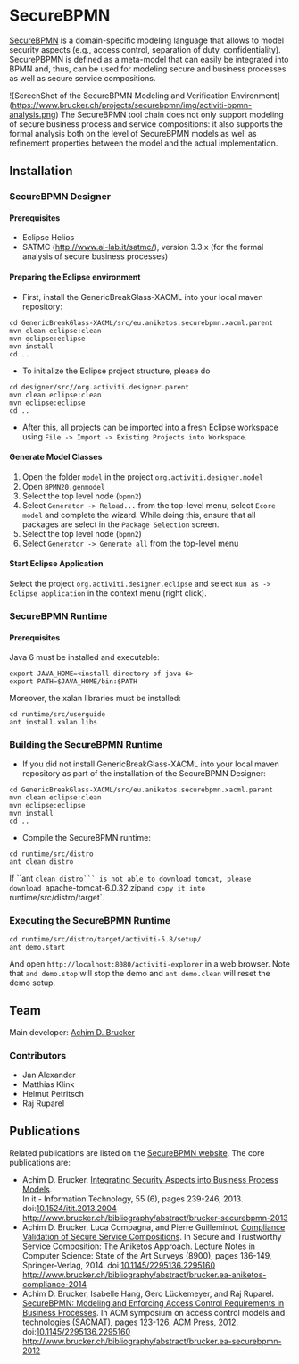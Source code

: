 # SecureBPMN
[SecureBPMN](https://www.brucker.ch/projects/securebpmn/index.en.html)
is a domain-specific modeling language that allows to model security
aspects (e.g., access control, separation of duty,
confidentiality). SecurePBPMN is defined as a meta-model that can
easily be integrated into BPMN and, thus, can be used for modeling
secure and business processes as well as secure service compositions.

![ScreenShot of the SecureBPMN Modeling and Verification Environment] (https://www.brucker.ch/projects/securebpmn/img/activiti-bpmn-analysis.png)
The SecureBPMN tool chain does not only support modeling of secure business 
process and service compositions: it also supports the formal analysis both 
on the level of SecureBPMN models as well as refinement properties between 
the model and the actual implementation. 

## Installation
### SecureBPMN Designer
#### Prerequisites
* Eclipse Helios
* SATMC (http://www.ai-lab.it/satmc/), version 3.3.x
  (for the formal analysis of secure business processes)  

#### Preparing the Eclipse environment
* First, install the GenericBreakGlass-XACML into your local 
  maven repository:
```
cd GenericBreakGlass-XACML/src/eu.aniketos.securebpmn.xacml.parent
mvn clean eclipse:clean 
mvn eclipse:eclipse 
mvn install 
cd ..
```
* To initialize the Eclipse project structure, please do 
```  
cd designer/src//org.activiti.designer.parent
mvn clean eclipse:clean 
mvn eclipse:eclipse
cd ..
```
* After this, all projects can be imported into a fresh Eclipse
  workspace using `File -> Import -> Existing Projects into Workspace`.

#### Generate Model Classes
1. Open the folder `model` in the project `org.activiti.designer.model`
2. Open `BPMN20.genmodel`
3. Select the top level node (`bpmn2`)
4. Select `Generator -> Reload...` from the top-level menu, select
   `Ecore model` and complete the wizard. While doing this, ensure
   that all packages are select in the `Package Selection` screen.
5. Select the top level node (`bpmn2`)
6. Select `Generator -> Generate all` from the top-level menu

#### Start Eclipse Application
Select the project `org.activiti.designer.eclipse` and select `Run as
-> Eclipse application` in the context menu (right click).

### SecureBPMN Runtime
#### Prerequisites
Java 6 must be installed and executable:
```
export JAVA_HOME=<install directory of java 6>
export PATH=$JAVA_HOME/bin:$PATH
```
Moreover, the xalan libraries must be installed:
```
cd runtime/src/userguide 
ant install.xalan.libs
```
### Building the SecureBPMN Runtime
* If you did not install GenericBreakGlass-XACML into your local 
  maven repository as part of the installation of the SecureBPMN 
  Designer:
```
cd GenericBreakGlass-XACML/src/eu.aniketos.securebpmn.xacml.parent
mvn clean eclipse:clean 
mvn eclipse:eclipse 
mvn install 
cd ..
```
* Compile the SecureBPMN runtime:
```
cd runtime/src/distro
ant clean distro 
```
If ``ant `clean distro``` is not able to download tomcat, please 
download `apache-tomcat-6.0.32.zip` and copy it into 
`runtime/src/distro/target`.

### Executing the SecureBPMN Runtime
```
cd runtime/src/distro/target/activiti-5.8/setup/
ant demo.start 
```
And open `http://localhost:8080/activiti-explorer` in a web browser. 
Note that `and demo.stop` will stop the demo and `ant demo.clean` will 
reset the demo setup.

## Team 
Main developer: [Achim D. Brucker](http://www.brucker.ch/)

### Contributors
* Jan Alexander
* Matthias Klink
* Helmut Petritsch
* Raj Ruparel

## Publications
Related publications are listed on the [SecureBPMN 
website](https://www.brucker.ch/projects/securebpmn/index.en.html). 
The core publications are:
* Achim D. Brucker. [Integrating Security Aspects into Business Process
  Models](http://www.brucker.ch/bibliography/download/2013/brucker-securebpmn-2013.pdf).  
  In it - Information Technology, 55 (6), pages 239-246, 2013.
  doi:[10.1524/itit.2013.2004](http://dx.doi.org/10.1524/itit.2013.2004)
  http://www.brucker.ch/bibliography/abstract/brucker-securebpmn-2013
* Achim D. Brucker, Luca Compagna, and Pierre Guilleminot. [Compliance
  Validation of Secure Service Compositions](http://www.brucker.ch/bibliography/download/2014/brucker.ea-aniketos-compliance-2014.pdf). 
  In Secure and Trustworthy Service Composition: The Aniketos Approach. 
  Lecture Notes in Computer Science: State of the Art Surveys (8900), 
  pages 136-149, Springer-Verlag, 2014.
  doi:[10.1145/2295136.2295160](http://dx.doi.org/10.1145/2295136.2295160)
  http://www.brucker.ch/bibliography/abstract/brucker.ea-aniketos-compliance-2014
* Achim D. Brucker, Isabelle Hang, Gero Lückemeyer, and Raj
  Ruparel. [SecureBPMN: Modeling and Enforcing Access Control
  Requirements in Business Processes](http://www.brucker.ch/bibliography/download/2012/brucker.ea-securebpmn-2012.pdf). 
  In ACM symposium on access control models and technologies (SACMAT), 
  pages 123-126, ACM Press, 2012.
  doi:[10.1145/2295136.2295160](http://dx.doi.org/10.1145/2295136.2295160)
  http://www.brucker.ch/bibliography/abstract/brucker.ea-securebpmn-2012
